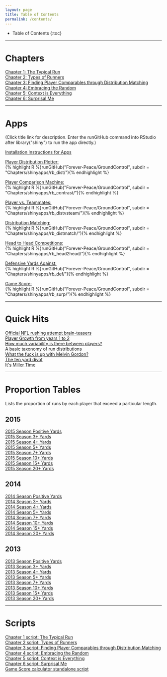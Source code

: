```yaml
---
layout: page
title: Table of Contents
permalink: /contents/
---
```

<style>
// Using numbers instead of bullets for listing
#markdown-toc ul {
    list-style: decimal;
}

#markdown-toc {
    border: 1px solid #aaa;
    padding: 1.5em;
    list-style: decimal;
    display: inline-block;
}
</style>

* Table of Contents
{:toc}
  
---
  
# Chapters  
[Chapter 1: The Typical Run](/GroundControl/chapters/ch1/)  
[Chapter 2: Types of Runners](/GroundControl/chapters/ch2/)    
[Chapter 3: Finding Player Comparables through Distribution Matching](/GroundControl/chapters/ch3/)    
[Chapter 4: Embracing the Random](/GroundControl/chapters/ch4/)  
[Chapter 5: Context is Everything](/GroundControl/chapters/ch5/)  
[Chapter 6: Surprisal Me](/GroundControl/chapters/ch6/)  
  
---

# Apps  
(Click title link for description. Enter the runGitHub command into RStudio after library("shiny") to run the app directly.)  
  
[Installation Instructions for Apps](/GroundControl/apps/install_apps/)  
  
[Player Distribution Plotter:](/GroundControl/apps/rbdist/)  
{% highlight R %}runGitHub("Forever-Peace/GroundControl", subdir = "Chapters/shinyapps/rb_dist/"){% endhighlight %}<br/>  
  
[Player Comparison Machine:](/GroundControl/apps/rb_contrast/)  
{% highlight R %}runGitHub("Forever-Peace/GroundControl", subdir = "Chapters/shinyapps/rb_contrast/"){% endhighlight %}<br/>    
  
[Player vs. Teammates:](/GroundControl/apps/rb_vsteam/)  
{% highlight R %}runGitHub("Forever-Peace/GroundControl", subdir = "Chapters/shinyapps/rb_distvsteam/"){% endhighlight %}<br/>    
  
[Distribution Matching:](/GroundControl/apps/rb_distmatch/)  
{% highlight R %}runGitHub("Forever-Peace/GroundControl", subdir = "Chapters/shinyapps/rb_distmatch/"){% endhighlight %}<br/>    
  
[Head to Head Competitions:](/GroundControl/apps/rb_head2head/)  
{% highlight R %}runGitHub("Forever-Peace/GroundControl", subdir = "Chapters/shinyapps/rb_head2head/"){% endhighlight %}<br/>    
  
[Defensive Yards Against:](/GroundControl/apps/rb_def/)  
{% highlight R %}runGitHub("Forever-Peace/GroundControl", subdir = "Chapters/shinyapps/rb_def/"){% endhighlight %}<br/>    

[Game Score:](/GroundControl/apps/rb_surp/)  
{% highlight R %}runGitHub("Forever-Peace/GroundControl", subdir = "Chapters/shinyapps/rb_surp/"){% endhighlight %}<br/>    


---

# Quick Hits
[Official NFL rushing attempt brain-teasers](/GroundControl/quickhits/teasers/)    
[Player Growth from years 1 to 2](/GroundControl/quickhits/sophgrowth/)  
[How much variability is there between players?](/GroundControl/quickhits/playervar/)  
A basic taxonomy of run distributions  
[What the fuck is up with Melvin Gordon?](/GroundControl/quickhits/melvin15/)  
[The ten yard divot](/GroundControl/quickhits/divot/)  
[It's Miller Time](/GroundControl/quickhits/millertime/)

---

# Proportion Tables  
Lists the proportion of runs by each player that exceed a particular length.  

## 2015
[2015 Season Positive Yards](/GroundControl/proptables/2015_0yd/)  
[2015 Season 3+ Yards](/GroundControl/proptables/2015_3yd/)  
[2015 Season 4+ Yards](/GroundControl/proptables/2015_4yd/)  
[2015 Season 5+ Yards](/GroundControl/proptables/2015_5yd/)  
[2015 Season 7+ Yards](/GroundControl/proptables/2015_7yd/)  
[2015 Season 10+ Yards](/GroundControl/proptables/2015_10yd/)  
[2015 Season 15+ Yards](/GroundControl/proptables/2015_15yd/)  
[2015 Season 20+ Yards](/GroundControl/proptables/2015_20yd/)  
  
## 2014 
[2014 Season Positive Yards](/GroundControl/proptables/2014_0yd/)  
[2014 Season 3+ Yards](/GroundControl/proptables/2014_3yd/)  
[2014 Season 4+ Yards](/GroundControl/proptables/2014_4yd/)  
[2014 Season 5+ Yards](/GroundControl/proptables/2014_5yd/)  
[2014 Season 7+ Yards](/GroundControl/proptables/2014_7yd/)  
[2014 Season 10+ Yards](/GroundControl/proptables/2014_10yd/)  
[2014 Season 15+ Yards](/GroundControl/proptables/2014_15yd/)  
[2014 Season 20+ Yards](/GroundControl/proptables/2014_20yd/)  
  
## 2013 
[2013 Season Positive Yards](/GroundControl/proptables/2013_0yd/)  
[2013 Season 3+ Yards](/GroundControl/proptables/2013_3yd/)  
[2013 Season 4+ Yards](/GroundControl/proptables/2013_4yd/)  
[2013 Season 5+ Yards](/GroundControl/proptables/2013_5yd/)  
[2013 Season 7+ Yards](/GroundControl/proptables/2013_7yd/)  
[2013 Season 10+ Yards](/GroundControl/proptables/2013_10yd/)  
[2013 Season 15+ Yards](/GroundControl/proptables/2013_15yd/)  
[2013 Season 20+ Yards](/GroundControl/proptables/2013_20yd/)  

---  

# Scripts
[Chapter 1 script: The Typical Run](https://github.com/Forever-Peace/GroundControl/tree/master/Chapters/ch1%20num_to_dist/num_to_dist.R)  
[Chapter 2 script: Types of Runners](https://github.com/Forever-Peace/GroundControl/blob/master/Chapters/ch2%20player_dist/player_dist.R)  
[Chapter 3 script: Finding Player Comparables through Distribution Matching](https://github.com/Forever-Peace/GroundControl/blob/master/Chapters/ch3%20dist_match/dist_match.R)  
[Chapter 4 script: Embracing the Random](https://github.com/Forever-Peace/GroundControl/blob/master/Chapters/ch4%20resampling/resampling.R)  
[Chapter 5 script: Context is Everything](https://github.com/Forever-Peace/GroundControl/blob/master/Chapters/ch5-context/context.R)  
[Chapter 6 script: Surprisal Me](https://github.com/Forever-Peace/GroundControl/blob/master/Chapters/ch6-surprisal/gamescore.R)  
[Game Score calculator standalone script](https://github.com/Forever-Peace/GroundControl/blob/master/Chapters/ch6-surprisal/gamescore_calc_only.R)  

